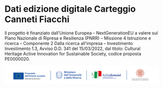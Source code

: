 # Dati edizione digitale Carteggio Canneti Fiacchi
 
Il progetto è finanziato dall’Unione Europea - NextGenerationEU a valere sul Piano Nazionale di Ripresa e Resilienza (PNRR) – Missione 4 Istruzione e ricerca – Componente 2 Dalla ricerca all’impresa – Investimento Investimento 1.3, Avviso D.D. 341 del 15/03/2022, dal titolo: Cultural Heritage Active Innovation for Sustainable Society, codice proposta PE0000020.

![Testata PNRR](testata-pnrr.png "Testata PNRR")
